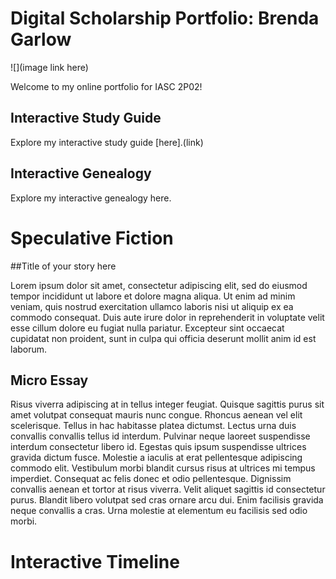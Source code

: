 # Digital Scholarship Portfolio: Brenda Garlow

![](image link here)

Welcome to my online portfolio for IASC 2P02!

## Interactive Study Guide

Explore my interactive study guide [here].(link)

## Interactive Genealogy

Explore my interactive genealogy here.

# Speculative Fiction

##Title of your story here

Lorem ipsum dolor sit amet, consectetur adipiscing elit, sed do eiusmod tempor incididunt ut labore et dolore magna aliqua. Ut enim ad minim veniam, quis nostrud exercitation ullamco laboris nisi ut aliquip ex ea commodo consequat. Duis aute irure dolor in reprehenderit in voluptate velit esse cillum dolore eu fugiat nulla pariatur. Excepteur sint occaecat cupidatat non proident, sunt in culpa qui officia deserunt mollit anim id est laborum.

## Micro Essay

Risus viverra adipiscing at in tellus integer feugiat. Quisque sagittis purus sit amet volutpat consequat mauris nunc congue. Rhoncus aenean vel elit scelerisque. Tellus in hac habitasse platea dictumst. Lectus urna duis convallis convallis tellus id interdum. Pulvinar neque laoreet suspendisse interdum consectetur libero id. Egestas quis ipsum suspendisse ultrices gravida dictum fusce. Molestie a iaculis at erat pellentesque adipiscing commodo elit. Vestibulum morbi blandit cursus risus at ultrices mi tempus imperdiet. Consequat ac felis donec et odio pellentesque. Dignissim convallis aenean et tortor at risus viverra. Velit aliquet sagittis id consectetur purus. Blandit libero volutpat sed cras ornare arcu dui. Enim facilisis gravida neque convallis a cras. Urna molestie at elementum eu facilisis sed odio morbi.

# Interactive Timeline

